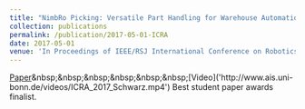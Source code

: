 ```yaml
---
title: "NimbRo Picking: Versatile Part Handling for Warehouse Automation"
collection: publications
permalink: /publication/2017-05-01-ICRA
date: 2017-05-01
venue: 'In Proceedings of IEEE/RSJ International Conference on Robotics and Automation (ICRA), Singapore'
---
```

[Paper]('http://www.ais.uni-bonn.de/papers/ICRA_2017_Schwarz.pdf')&nbsp;&nbsp;&nbsp;&nbsp;&nbsp;&nbsp;[Video]('http://www.ais.uni-bonn.de/videos/ICRA_2017_Schwarz.mp4')
Best student paper awards finalist.